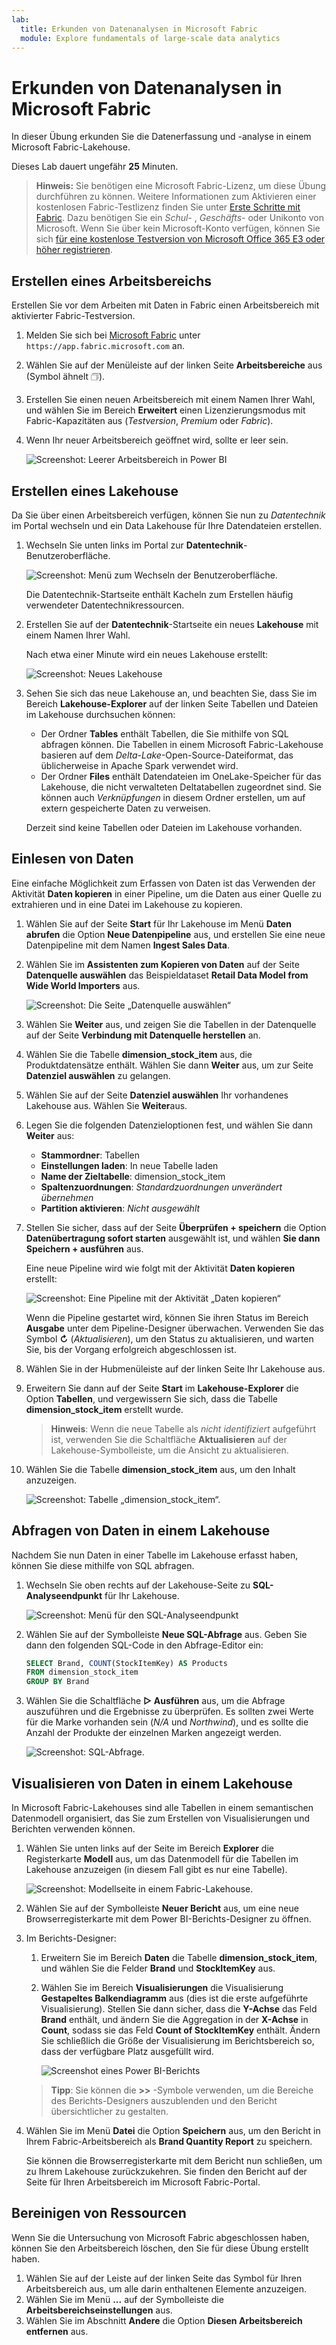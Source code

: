 ```yaml
---
lab:
  title: Erkunden von Datenanalysen in Microsoft Fabric
  module: Explore fundamentals of large-scale data analytics
---
```


# Erkunden von Datenanalysen in Microsoft Fabric

In dieser Übung erkunden Sie die Datenerfassung und -analyse in einem Microsoft Fabric-Lakehouse.

Dieses Lab dauert ungefähr **25** Minuten.

> **Hinweis:** Sie benötigen eine Microsoft Fabric-Lizenz, um diese Übung durchführen zu können. Weitere Informationen zum Aktivieren einer kostenlosen Fabric-Testlizenz finden Sie unter [Erste Schritte mit Fabric](https://learn.microsoft.com/fabric/get-started/fabric-trial). Dazu benötigen Sie ein *Schul-* , *Geschäfts-* oder Unikonto von Microsoft. Wenn Sie über kein Microsoft-Konto verfügen, können Sie sich [für eine kostenlose Testversion von Microsoft Office 365 E3 oder höher registrieren](https://www.microsoft.com/microsoft-365/business/compare-more-office-365-for-business-plans).

## Erstellen eines Arbeitsbereichs

Erstellen Sie vor dem Arbeiten mit Daten in Fabric einen Arbeitsbereich mit aktivierter Fabric-Testversion.

1. Melden Sie sich bei [Microsoft Fabric](https://app.fabric.microsoft.com) unter `https://app.fabric.microsoft.com` an.
2. Wählen Sie auf der Menüleiste auf der linken Seite **Arbeitsbereiche** aus (Symbol ähnelt &#128455;).
3. Erstellen Sie einen neuen Arbeitsbereich mit einem Namen Ihrer Wahl, und wählen Sie im Bereich **Erweitert** einen Lizenzierungsmodus mit Fabric-Kapazitäten aus (*Testversion*, *Premium* oder *Fabric*).
4. Wenn Ihr neuer Arbeitsbereich geöffnet wird, sollte er leer sein.

    ![Screenshot: Leerer Arbeitsbereich in Power BI](./images/new-workspace.png)

## Erstellen eines Lakehouse

Da Sie über einen Arbeitsbereich verfügen, können Sie nun zu *Datentechnik* im Portal wechseln und ein Data Lakehouse für Ihre Datendateien erstellen.

1. Wechseln Sie unten links im Portal zur **Datentechnik**-Benutzeroberfläche.

    ![Screenshot: Menü zum Wechseln der Benutzeroberfläche.](./images/fabric-switcher.png)

    Die Datentechnik-Startseite enthält Kacheln zum Erstellen häufig verwendeter Datentechnikressourcen.

2. Erstellen Sie auf der **Datentechnik**-Startseite ein neues **Lakehouse** mit einem Namen Ihrer Wahl.

    Nach etwa einer Minute wird ein neues Lakehouse erstellt:

    ![Screenshot: Neues Lakehouse](./images/new-lakehouse.png)

3. Sehen Sie sich das neue Lakehouse an, und beachten Sie, dass Sie im Bereich **Lakehouse-Explorer** auf der linken Seite Tabellen und Dateien im Lakehouse durchsuchen können:
    - Der Ordner **Tables** enthält Tabellen, die Sie mithilfe von SQL abfragen können. Die Tabellen in einem Microsoft Fabric-Lakehouse basieren auf dem *Delta-Lake*-Open-Source-Dateiformat, das üblicherweise in Apache Spark verwendet wird.
    - Der Ordner **Files** enthält Datendateien im OneLake-Speicher für das Lakehouse, die nicht verwalteten Deltatabellen zugeordnet sind. Sie können auch *Verknüpfungen* in diesem Ordner erstellen, um auf extern gespeicherte Daten zu verweisen.

    Derzeit sind keine Tabellen oder Dateien im Lakehouse vorhanden.

## Einlesen von Daten

Eine einfache Möglichkeit zum Erfassen von Daten ist das Verwenden der Aktivität **Daten kopieren** in einer Pipeline, um die Daten aus einer Quelle zu extrahieren und in eine Datei im Lakehouse zu kopieren.

1. Wählen Sie auf der Seite **Start** für Ihr Lakehouse im Menü **Daten abrufen** die Option **Neue Datenpipeline** aus, und erstellen Sie eine neue Datenpipeline mit dem Namen **Ingest Sales Data**.
1. Wählen Sie im **Assistenten zum Kopieren von Daten** auf der Seite **Datenquelle auswählen** das Beispieldataset **Retail Data Model from Wide World Importers** aus.

    ![Screenshot: Die Seite „Datenquelle auswählen“](./images/choose-data-source.png)

1. Wählen Sie **Weiter** aus, und zeigen Sie die Tabellen in der Datenquelle auf der Seite **Verbindung mit Datenquelle herstellen** an.
1. Wählen Sie die Tabelle **dimension_stock_item** aus, die Produktdatensätze enthält. Wählen Sie dann **Weiter** aus, um zur Seite **Datenziel auswählen** zu gelangen.
1. Wählen Sie auf der Seite **Datenziel auswählen** Ihr vorhandenes Lakehouse aus. Wählen Sie **Weiter**aus.
1. Legen Sie die folgenden Datenzieloptionen fest, und wählen Sie dann **Weiter** aus:
    - **Stammordner**: Tabellen
    - **Einstellungen laden**: In neue Tabelle laden
    - **Name der Zieltabelle**: dimension_stock_item
    - **Spaltenzuordnungen**: *Standardzuordnungen unverändert übernehmen*
    - **Partition aktivieren**: *Nicht ausgewählt*
1. Stellen Sie sicher, dass auf der Seite **Überprüfen + speichern** die Option **Datenübertragung sofort starten** ausgewählt ist, und wählen **Sie dann Speichern + ausführen** aus.

    Eine neue Pipeline wird wie folgt mit der Aktivität **Daten kopieren** erstellt:

    ![Screenshot: Eine Pipeline mit der Aktivität „Daten kopieren“](./images/copy-data-pipeline.png)

    Wenn die Pipeline gestartet wird, können Sie ihren Status im Bereich **Ausgabe** unter dem Pipeline-Designer überwachen. Verwenden Sie das Symbol **&#8635;** (*Aktualisieren*), um den Status zu aktualisieren, und warten Sie, bis der Vorgang erfolgreich abgeschlossen ist.

1. Wählen Sie in der Hubmenüleiste auf der linken Seite Ihr Lakehouse aus.
1. Erweitern Sie dann auf der Seite **Start** im **Lakehouse-Explorer** die Option **Tabellen**, und vergewissern Sie sich, dass die Tabelle **dimension_stock_item** erstellt wurde.

    > **Hinweis**: Wenn die neue Tabelle als *nicht identifiziert* aufgeführt ist, verwenden Sie die Schaltfläche **Aktualisieren** auf der Lakehouse-Symbolleiste, um die Ansicht zu aktualisieren.

1. Wählen Sie die Tabelle **dimension_stock_item** aus, um den Inhalt anzuzeigen.

    ![Screenshot: Tabelle „dimension_stock_item“.](./images/dimProduct.png)

## Abfragen von Daten in einem Lakehouse

Nachdem Sie nun Daten in einer Tabelle im Lakehouse erfasst haben, können Sie diese mithilfe von SQL abfragen.

1. Wechseln Sie oben rechts auf der Lakehouse-Seite zu **SQL-Analyseendpunkt** für Ihr Lakehouse.

    ![Screenshot: Menü für den SQL-Analyseendpunkt](./images/endpoint-switcher.png)

1. Wählen Sie auf der Symbolleiste **Neue SQL-Abfrage** aus. Geben Sie dann den folgenden SQL-Code in den Abfrage-Editor ein:

    ```sql
    SELECT Brand, COUNT(StockItemKey) AS Products
    FROM dimension_stock_item
    GROUP BY Brand
    ```

1. Wählen Sie die Schaltfläche **&#9655; Ausführen** aus, um die Abfrage auszuführen und die Ergebnisse zu überprüfen. Es sollten zwei Werte für die Marke vorhanden sein (*N/A* und *Northwind*), und es sollte die Anzahl der Produkte der einzelnen Marken angezeigt werden.

    ![Screenshot: SQL-Abfrage.](./images/sql-query.png)

## Visualisieren von Daten in einem Lakehouse

In Microsoft Fabric-Lakehouses sind alle Tabellen in einem semantischen Datenmodell organisiert, das Sie zum Erstellen von Visualisierungen und Berichten verwenden können.

1. Wählen Sie unten links auf der Seite im Bereich **Explorer** die Registerkarte **Modell** aus, um das Datenmodell für die Tabellen im Lakehouse anzuzeigen (in diesem Fall gibt es nur eine Tabelle).

    ![Screenshot: Modellseite in einem Fabric-Lakehouse.](./images/fabric-model.png)

1. Wählen Sie auf der Symbolleiste **Neuer Bericht** aus, um eine neue Browserregisterkarte mit dem Power BI-Berichts-Designer zu öffnen.
1. Im Berichts-Designer:
    1. Erweitern Sie im Bereich **Daten** die Tabelle **dimension_stock_item**, und wählen Sie die Felder **Brand** und **StockItemKey** aus.
    1. Wählen Sie im Bereich **Visualisierungen** die Visualisierung **Gestapeltes Balkendiagramm** aus (dies ist die erste aufgeführte Visualisierung). Stellen Sie dann sicher, dass die **Y-Achse** das Feld **Brand** enthält, und ändern Sie die Aggregation in der **X-Achse** in **Count**, sodass sie das Feld **Count of StockItemKey** enthält. Ändern Sie schließlich die Größe der Visualisierung im Berichtsbereich so, dass der verfügbare Platz ausgefüllt wird.

        ![Screenshot eines Power BI-Berichts](./images/fabric-report.png)

    > **Tipp**: Sie können die **>>** -Symbole verwenden, um die Bereiche des Berichts-Designers auszublenden und den Bericht übersichtlicher zu gestalten.

1. Wählen Sie im Menü **Datei** die Option **Speichern** aus, um den Bericht in Ihrem Fabric-Arbeitsbereich als **Brand Quantity Report** zu speichern.

    Sie können die Browserregisterkarte mit dem Bericht nun schließen, um zu Ihrem Lakehouse zurückzukehren. Sie finden den Bericht auf der Seite für Ihren Arbeitsbereich im Microsoft Fabric-Portal.

## Bereinigen von Ressourcen

Wenn Sie die Untersuchung von Microsoft Fabric abgeschlossen haben, können Sie den Arbeitsbereich löschen, den Sie für diese Übung erstellt haben.

1. Wählen Sie auf der Leiste auf der linken Seite das Symbol für Ihren Arbeitsbereich aus, um alle darin enthaltenen Elemente anzuzeigen.
2. Wählen Sie im Menü **...** auf der Symbolleiste die **Arbeitsbereichseinstellungen** aus.
3. Wählen Sie im Abschnitt **Andere** die Option **Diesen Arbeitsbereich entfernen** aus.
